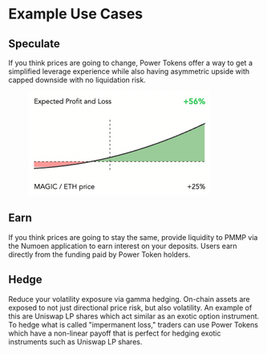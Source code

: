 # Example Use Cases

## Speculate

If you think prices are going to change, Power Tokens offer a way to get a simplified leverage experience while also having asymmetric upside with capped downside with no liquidation risk.

&#x20;

<figure><img src="../.gitbook/assets/assym bet.png" alt=""><figcaption></figcaption></figure>

## Earn

If you think prices are going to stay the same, provide liquidity to PMMP via the Numoen application to earn interest on your deposits. Users earn directly from the funding paid by Power Token holders. &#x20;

## Hedge

Reduce your volatility exposure via gamma hedging. On-chain assets are exposed to not just directional price risk, but also volatility. An example of this are Uniswap LP shares which act similar as an exotic option instrument. To hedge what is called "impermanent loss," traders can use Power Tokens which have a non-linear payoff that is perfect for hedging exotic instruments such as Uniswap LP shares.
